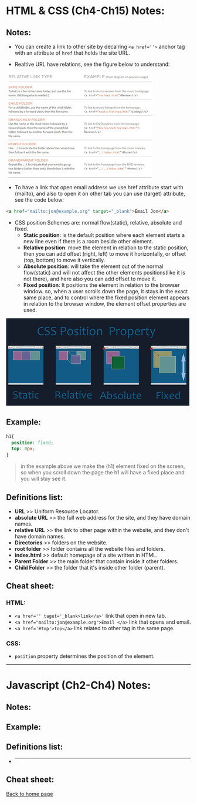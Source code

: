 # **HTML & CSS (Ch4-Ch15) Notes:**

## Notes:

+ You can create a link to other site by decalring `<a href=''>` anchor tag with an attribute of `href` that holds the site URL.

+ Realtive URL have relations, see the figure below to understand:

![url](img/relativeURL.jpg)

+ To have a link that open email address we use href attribute start with (mailto), and also to open it on other tab you can use (target) attribute, see the code below:

```html
<a href="mailto:jon@example.org" target="_blank">Email Jon</a>
```

+ CSS position Schemes are: normal flow(static), relative, absolute and fixed.
  + **Static position**: is the default position where each element starts a new line even if there is a room beside other element.
  + **Relative position**: move the element in relation to the static position, then you can add offset (right, left) to move it horizontally, or offset (top, bottom) to move it vertically.
  + **Absolute position**: will take the element out of the normal flow(static) and will not affect the other elements positions(like it is not there), and here also you can add offset to move it.
  + **Fixed position**: It positions the element in relation to the browser window. so, when a user scrolls down the page, it stays in the exact same place, and to control where the fixed position element appears in relation to the browser window, the element offset properties are used.

![css-positions](img/CssPosition.jpg)

## Example:

```css
h1{
  position: fixed;
  top: 0px;
}
```

> in the example above we make the (h1) element fixed on the screen, so when you scroll down the page the h1 will have a fixed place and you will stay see it.


## Definitions list:

+ **URL** >> Uniform Resource Locator.
+ **absolute URL** >>  the full web address for the site, and they have domain names.
+ **relative URL** >> the link to other page within the website, and they don't have domain names.
+ **Directories** >> folders on the website.
+ **root folder** >> folder contains all the website files and folders.
+ **index.html** >> default homepage of a site written in HTML.
+ **Parent Folder** >> the main folder that contain inside it other folders.
+ **Child Folder** >> the folder that it's inside other folder (parent).

## Cheat sheet:

### HTML:

+ `<a href='' taget='_blank>link</a>'` link that open in new tab.
+ `<a href="mailto:jon@example.org">Email </a>` link that opens and email.
+ `<a href='#top'>top</a>` link related to other tag in the same page.

### CSS:

+ `position` property determines the position of the element.

---
# **Javascript (Ch2-Ch4) Notes:**

## Notes:



## Example:



## Definitions list:
+ **** 


## Cheat sheet:



[Back to home page](../README.md)